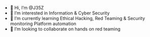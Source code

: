 - 👋 Hi, I’m @J35Z
- 👀 I’m interested in Information & Cyber Security
- 🌱 I’m currently learning Ethical Hacking, Red Teaming & Security monitoring Platform automation
- 💞️ I’m looking to collaborate on hands on red teaming

<!---
J35Z/J35Z is a ✨ special ✨ repository because its `README.md` (this file) appears on your GitHub profile.
You can click the Preview link to take a look at your changes.
--->

